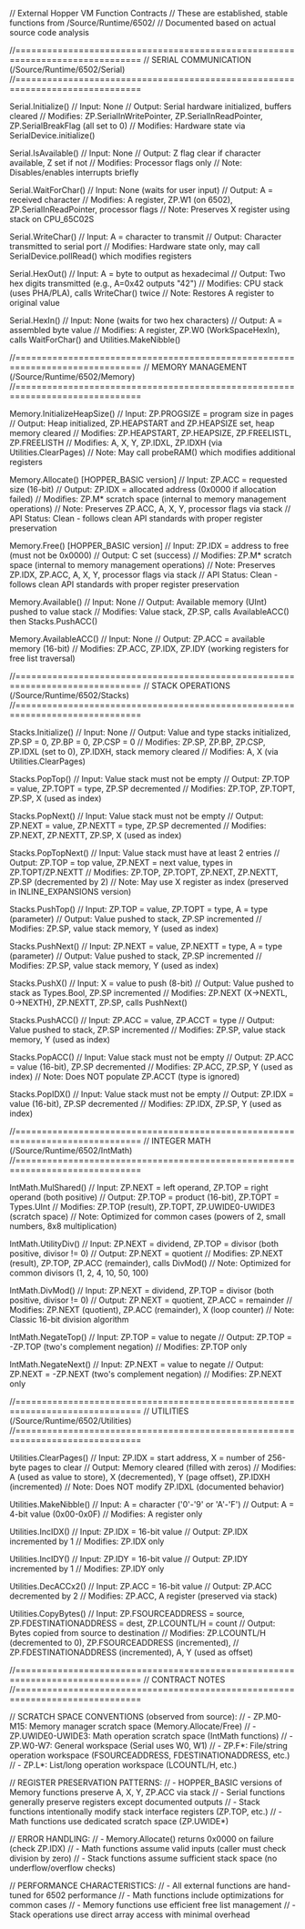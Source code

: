 // External Hopper VM Function Contracts
// These are established, stable functions from /Source/Runtime/6502/
// Documented based on actual source code analysis

//==============================================================================
// SERIAL COMMUNICATION (/Source/Runtime/6502/Serial)
//==============================================================================

Serial.Initialize()
// Input: None
// Output: Serial hardware initialized, buffers cleared
// Modifies: ZP.SerialInWritePointer, ZP.SerialInReadPointer, ZP.SerialBreakFlag (all set to 0)
// Modifies: Hardware state via SerialDevice.initialize()

Serial.IsAvailable()
// Input: None
// Output: Z flag clear if character available, Z set if not
// Modifies: Processor flags only
// Note: Disables/enables interrupts briefly

Serial.WaitForChar()
// Input: None (waits for user input)
// Output: A = received character
// Modifies: A register, ZP.W1 (on 6502), ZP.SerialInReadPointer, processor flags
// Note: Preserves X register using stack on CPU_65C02S

Serial.WriteChar()
// Input: A = character to transmit
// Output: Character transmitted to serial port
// Modifies: Hardware state only, may call SerialDevice.pollRead() which modifies registers

Serial.HexOut()
// Input: A = byte to output as hexadecimal
// Output: Two hex digits transmitted (e.g., A=0x42 outputs "42")
// Modifies: CPU stack (uses PHA/PLA), calls WriteChar() twice
// Note: Restores A register to original value

Serial.HexIn()
// Input: None (waits for two hex characters)
// Output: A = assembled byte value
// Modifies: A register, ZP.W0 (WorkSpaceHexIn), calls WaitForChar() and Utilities.MakeNibble()

//==============================================================================
// MEMORY MANAGEMENT (/Source/Runtime/6502/Memory)
//==============================================================================

Memory.InitializeHeapSize()
// Input: ZP.PROGSIZE = program size in pages
// Output: Heap initialized, ZP.HEAPSTART and ZP.HEAPSIZE set, heap memory cleared
// Modifies: ZP.HEAPSTART, ZP.HEAPSIZE, ZP.FREELISTL, ZP.FREELISTH
// Modifies: A, X, Y, ZP.IDXL, ZP.IDXH (via Utilities.ClearPages)
// Note: May call probeRAM() which modifies additional registers

Memory.Allocate() [HOPPER_BASIC version]
// Input: ZP.ACC = requested size (16-bit)
// Output: ZP.IDX = allocated address (0x0000 if allocation failed)
// Modifies: ZP.M* scratch space (internal to memory management operations)
// Note: Preserves ZP.ACC, A, X, Y, processor flags via stack
// API Status: Clean - follows clean API standards with proper register preservation

Memory.Free() [HOPPER_BASIC version]
// Input: ZP.IDX = address to free (must not be 0x0000)
// Output: C set (success)
// Modifies: ZP.M* scratch space (internal to memory management operations)
// Note: Preserves ZP.IDX, ZP.ACC, A, X, Y, processor flags via stack
// API Status: Clean - follows clean API standards with proper register preservation

Memory.Available()
// Input: None
// Output: Available memory (UInt) pushed to value stack
// Modifies: Value stack, ZP.SP, calls AvailableACC() then Stacks.PushACC()

Memory.AvailableACC()
// Input: None
// Output: ZP.ACC = available memory (16-bit)
// Modifies: ZP.ACC, ZP.IDX, ZP.IDY (working registers for free list traversal)

//==============================================================================
// STACK OPERATIONS (/Source/Runtime/6502/Stacks)
//==============================================================================

Stacks.Initialize()
// Input: None
// Output: Value and type stacks initialized, ZP.SP = 0, ZP.BP = 0, ZP.CSP = 0
// Modifies: ZP.SP, ZP.BP, ZP.CSP, ZP.IDXL (set to 0), ZP.IDXH, stack memory cleared
// Modifies: A, X (via Utilities.ClearPages)

Stacks.PopTop()
// Input: Value stack must not be empty
// Output: ZP.TOP = value, ZP.TOPT = type, ZP.SP decremented
// Modifies: ZP.TOP, ZP.TOPT, ZP.SP, X (used as index)

Stacks.PopNext()
// Input: Value stack must not be empty
// Output: ZP.NEXT = value, ZP.NEXTT = type, ZP.SP decremented
// Modifies: ZP.NEXT, ZP.NEXTT, ZP.SP, X (used as index)

Stacks.PopTopNext()
// Input: Value stack must have at least 2 entries
// Output: ZP.TOP = top value, ZP.NEXT = next value, types in ZP.TOPT/ZP.NEXTT
// Modifies: ZP.TOP, ZP.TOPT, ZP.NEXT, ZP.NEXTT, ZP.SP (decremented by 2)
// Note: May use X register as index (preserved in INLINE_EXPANSIONS version)

Stacks.PushTop()
// Input: ZP.TOP = value, ZP.TOPT = type, A = type (parameter)
// Output: Value pushed to stack, ZP.SP incremented
// Modifies: ZP.SP, value stack memory, Y (used as index)

Stacks.PushNext()
// Input: ZP.NEXT = value, ZP.NEXTT = type, A = type (parameter)
// Output: Value pushed to stack, ZP.SP incremented
// Modifies: ZP.SP, value stack memory, Y (used as index)

Stacks.PushX()
// Input: X = value to push (8-bit)
// Output: Value pushed to stack as Types.Bool, ZP.SP incremented
// Modifies: ZP.NEXT (X->NEXTL, 0->NEXTH), ZP.NEXTT, ZP.SP, calls PushNext()

Stacks.PushACC()
// Input: ZP.ACC = value, ZP.ACCT = type
// Output: Value pushed to stack, ZP.SP incremented
// Modifies: ZP.SP, value stack memory, Y (used as index)

Stacks.PopACC()
// Input: Value stack must not be empty
// Output: ZP.ACC = value (16-bit), ZP.SP decremented
// Modifies: ZP.ACC, ZP.SP, Y (used as index)
// Note: Does NOT populate ZP.ACCT (type is ignored)

Stacks.PopIDX()
// Input: Value stack must not be empty
// Output: ZP.IDX = value (16-bit), ZP.SP decremented
// Modifies: ZP.IDX, ZP.SP, Y (used as index)

//==============================================================================
// INTEGER MATH (/Source/Runtime/6502/IntMath)
//==============================================================================

IntMath.MulShared()
// Input: ZP.NEXT = left operand, ZP.TOP = right operand (both positive)
// Output: ZP.TOP = product (16-bit), ZP.TOPT = Types.UInt
// Modifies: ZP.TOP (result), ZP.TOPT, ZP.UWIDE0-UWIDE3 (scratch space)
// Note: Optimized for common cases (powers of 2, small numbers, 8x8 multiplication)

IntMath.UtilityDiv()
// Input: ZP.NEXT = dividend, ZP.TOP = divisor (both positive, divisor != 0)
// Output: ZP.NEXT = quotient
// Modifies: ZP.NEXT (result), ZP.TOP, ZP.ACC (remainder), calls DivMod()
// Note: Optimized for common divisors (1, 2, 4, 10, 50, 100)

IntMath.DivMod()
// Input: ZP.NEXT = dividend, ZP.TOP = divisor (both positive, divisor != 0)
// Output: ZP.NEXT = quotient, ZP.ACC = remainder
// Modifies: ZP.NEXT (quotient), ZP.ACC (remainder), X (loop counter)
// Note: Classic 16-bit division algorithm

IntMath.NegateTop()
// Input: ZP.TOP = value to negate
// Output: ZP.TOP = -ZP.TOP (two's complement negation)
// Modifies: ZP.TOP only

IntMath.NegateNext()
// Input: ZP.NEXT = value to negate
// Output: ZP.NEXT = -ZP.NEXT (two's complement negation)
// Modifies: ZP.NEXT only

//==============================================================================
// UTILITIES (/Source/Runtime/6502/Utilities)
//==============================================================================

Utilities.ClearPages()
// Input: ZP.IDX = start address, X = number of 256-byte pages to clear
// Output: Memory cleared (filled with zeros)
// Modifies: A (used as value to store), X (decremented), Y (page offset), ZP.IDXH (incremented)
// Note: Does NOT modify ZP.IDXL (documented behavior)

Utilities.MakeNibble()
// Input: A = character ('0'-'9' or 'A'-'F')
// Output: A = 4-bit value (0x00-0x0F)
// Modifies: A register only

Utilities.IncIDX()
// Input: ZP.IDX = 16-bit value
// Output: ZP.IDX incremented by 1
// Modifies: ZP.IDX only

Utilities.IncIDY()
// Input: ZP.IDY = 16-bit value
// Output: ZP.IDY incremented by 1
// Modifies: ZP.IDY only

Utilities.DecACCx2()
// Input: ZP.ACC = 16-bit value
// Output: ZP.ACC decremented by 2
// Modifies: ZP.ACC, A register (preserved via stack)

Utilities.CopyBytes()
// Input: ZP.FSOURCEADDRESS = source, ZP.FDESTINATIONADDRESS = dest, ZP.LCOUNTL/H = count
// Output: Bytes copied from source to destination
// Modifies: ZP.LCOUNTL/H (decremented to 0), ZP.FSOURCEADDRESS (incremented), 
//          ZP.FDESTINATIONADDRESS (incremented), A, Y (used as offset)

//==============================================================================
// CONTRACT NOTES
//==============================================================================

// SCRATCH SPACE CONVENTIONS (observed from source):
// - ZP.M0-M15: Memory manager scratch space (Memory.Allocate/Free)
// - ZP.UWIDE0-UWIDE3: Math operation scratch space (IntMath functions)
// - ZP.W0-W7: General workspace (Serial uses W0, W1)
// - ZP.F*: File/string operation workspace (FSOURCEADDRESS, FDESTINATIONADDRESS, etc.)
// - ZP.L*: List/long operation workspace (LCOUNTL/H, etc.)

// REGISTER PRESERVATION PATTERNS:
// - HOPPER_BASIC versions of Memory functions preserve A, X, Y, ZP.ACC via stack
// - Serial functions generally preserve registers except documented outputs
// - Stack functions intentionally modify stack interface registers (ZP.TOP, etc.)
// - Math functions use dedicated scratch space (ZP.UWIDE*)

// ERROR HANDLING:
// - Memory.Allocate() returns 0x0000 on failure (check ZP.IDX)
// - Math functions assume valid inputs (caller must check division by zero)
// - Stack functions assume sufficient stack space (no underflow/overflow checks)

// PERFORMANCE CHARACTERISTICS:
// - All external functions are hand-tuned for 6502 performance
// - Math functions include optimizations for common cases
// - Memory functions use efficient free list management
// - Stack operations use direct array access with minimal overhead